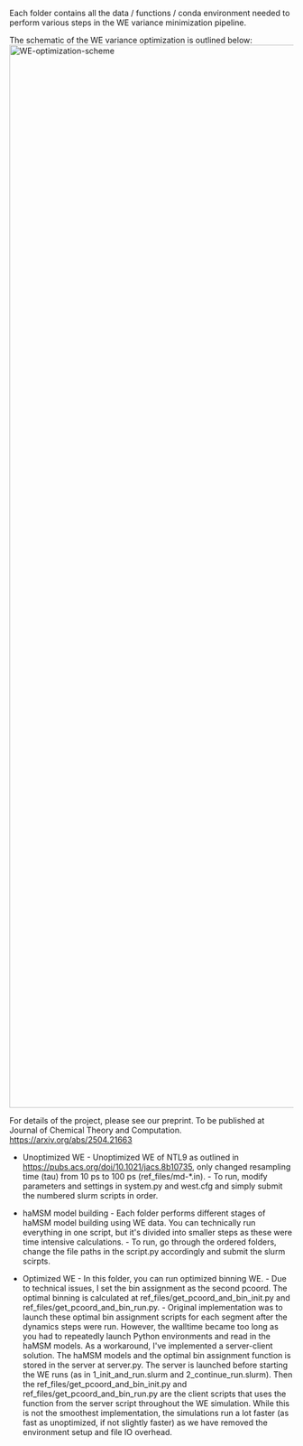 Each folder contains all the data / functions / conda environment needed to perform various steps in the WE variance minimization pipeline. 

The schematic of the WE variance optimization is outlined below: 
<img width="6173" height="1883" alt="WE-optimization-scheme" src="https://github.com/user-attachments/assets/7995e973-79d7-46cd-a308-481dfd5ac1f0" />

For details of the project, please see our preprint. To be published at Journal of Chemical Theory and Computation. 
https://arxiv.org/abs/2504.21663

- Unoptimized WE
        - Unoptimized WE of NTL9 as outlined in https://pubs.acs.org/doi/10.1021/jacs.8b10735, only changed resampling time (tau) from 10 ps to 100 ps (ref_files/md-*.in).
        - To run, modify parameters and settings in system.py and west.cfg and simply submit the numbered slurm scripts in order.

- haMSM model building
        - Each folder performs different stages of haMSM model building using WE data. You can technically run everything in one script, but it's divided into smaller steps as these were time intensive calculations.
        - To run, go through the ordered folders, change the file paths in the script.py accordingly and submit the slurm scirpts.

- Optimized WE
        - In this folder, you can run optimized binning WE.
        - Due to technical issues, I set the bin assignment as the second pcoord. The optimal binning is calculated at ref_files/get_pcoord_and_bin_init.py and ref_files/get_pcoord_and_bin_run.py.
        - Original implementation was to launch these optimal bin assignment scripts for each segment after the dynamics steps were run. However, the walltime became too long as you had to repeatedly launch Python environments and read in the haMSM models. As a workaround, I've implemented a server-client solution. The haMSM models and the optimal bin assignment function is stored in the server at server.py. The server is launched before starting the WE runs (as in 1_init_and_run.slurm and 2_continue_run.slurm). Then the ref_files/get_pcoord_and_bin_init.py and ref_files/get_pcoord_and_bin_run.py are the client scripts that uses the function from the server script throughout the WE simulation. While this is not the smoothest implementation, the simulations run a lot faster (as fast as unoptimized, if not slightly faster) as we have removed the environment setup and file IO overhead.
